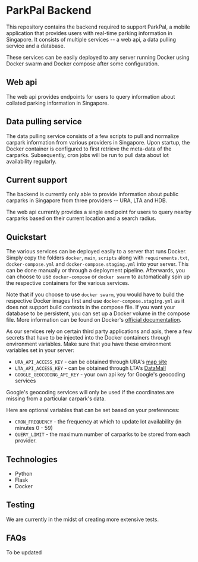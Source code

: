 # ParkPal Backend

This repository contains the backend required to support ParkPal, a mobile application that provides users with real-time parking information in Singapore. It consists of multiple services -- a web api, a data pulling service and a database.

These services can be easily deployed to any server running Docker using Docker swarm and Docker compose after some configuration. 

## Web api

The web api provides endpoints for users to query information about collated parking information in Singapore.

## Data pulling service

The data pulling service consists of a few scripts to pull and normalize carpark information from various providers in Singapore. Upon startup, the Docker container is configured to first retrieve the meta-data of the carparks. Subsequently, cron jobs will be run to pull data about lot availability regularly.

## Current support

The backend is currently only able to provide information about public carparks in Singapore from three providers -- URA, LTA and HDB.

The web api currently provides a single end point for users to query nearby carparks based on their current location and a search radius.

## Quickstart

The various services can be deployed easily to a server that runs Docker. Simply copy the folders `docker`, `main`, `scripts` along with `requirements.txt`, `docker-compose.yml` and `docker-compose.staging.yml` into your server. This can be done manually or through a deployment pipeline. Afterwards, you can choose to use `docker-compose` or `docker swarm` to automatically spin up the respective containers for the various services. 

Note that if you choose to use `docker swarm`, you would have to build the respective Docker images first and use `docker-compose.staging.yml` as it does not support build contexts in the compose file. If you want your database to be persistent, you can set up a Docker volume in the compose file. More information can be found on Docker's [official documentation](https://docs.docker.com/).

As our services rely on certain third party applications and apis, there a few secrets that have to be injected into the Docker containers through environment variables. Make sure that you have these environment variables set in your server:

* `URA_API_ACCESS_KEY` - can be obtained through URA's [map site](https://www.ura.gov.sg/maps/api/)
* `LTA_API_ACCESS_KEY` - can be obtained through LTA's [DataMall](https://www.mytransport.sg/content/mytransport/home/dataMall.html)
* `GOOGLE_GEOCODING_API_KEY` - your own api key for Google's geocoding services

Google's geocoding services will only be used if the coordinates are missing from a particular carpark's data.

Here are optional variables that can be set based on your preferences:

* `CRON_FREQUENCY` - the frequency at which to update lot availability (in minutes 0 - 59)
* `QUERY_LIMIT` - the maximum number of carparks to be stored from each provider.

## Technologies

* Python
* Flask
* Docker

## Testing

We are currently in the midst of creating more extensive tests.

## FAQs
To be updated
